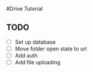 #Drive Tutorial
## TODO

-[ ] Set up database
-[ ] Move folder open state to url
-[ ] Add auth
-[ ] Add file uploading
